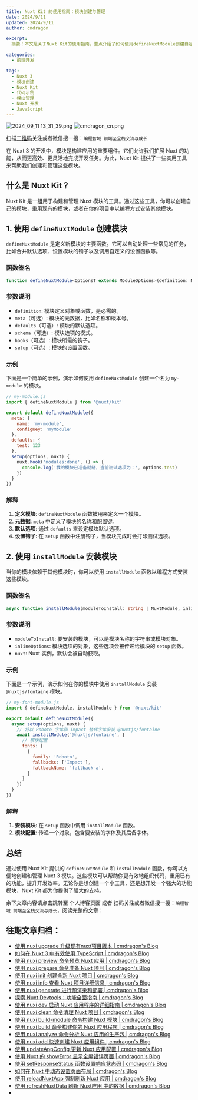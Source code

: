 ```yaml
---
title: Nuxt Kit 的使用指南：模块创建与管理
date: 2024/9/11
updated: 2024/9/11
author: cmdragon

excerpt:
  摘要：本文是关于Nuxt Kit的使用指南，重点介绍了如何使用defineNuxtModule创建自定义模块及installModule函数以编程方式安装模块，以增强Nuxt 3应用的功能性、可维护性和开发效率。通过具体示例和函数说明，展示了这两个工具的应用方法，助力开发者更好地管理和扩展Nuxt项目。

categories:
  - 前端开发

tags:
  - Nuxt 3
  - 模块创建
  - Nuxt Kit
  - 代码示例
  - 模块管理
  - Nuxt 开发
  - JavaScript
---
```


<img src="https://static.amd794.com/blog/images/2024_09_11 13_31_39.png@blog" title="2024_09_11 13_31_39.png" alt="2024_09_11 13_31_39.png"/>

<img src="https://api2.cmdragon.cn/upload/cmder/20250304_012821924.jpg" title="cmdragon_cn.png" alt="cmdragon_cn.png"/>


扫描[二维码](https://api2.cmdragon.cn/upload/cmder/20250304_012821924.jpg)关注或者微信搜一搜：`编程智域 前端至全栈交流与成长`



在 Nuxt 3 的开发中，模块是构建应用的重要组件。它们允许我们扩展 Nuxt 的功能，从而更高效、更灵活地完成开发任务。为此，Nuxt Kit 提供了一些实用工具来帮助我们创建和管理这些模块。

## 什么是 Nuxt Kit？

Nuxt Kit 是一组用于构建和管理 Nuxt 模块的工具。通过这些工具，你可以创建自己的模块，重用现有的模块，或者在你的项目中以编程方式安装其他模块。

## 1. 使用 `defineNuxtModule` 创建模块

`defineNuxtModule` 是定义新模块的主要函数。它可以自动处理一些常见的任务，比如合并默认选项、设置模块的钩子以及调用自定义的设置函数等。

### 函数签名

```typescript
function defineNuxtModule<OptionsT extends ModuleOptions>(definition: ModuleDefinition<OptionsT> | NuxtModule<OptionsT>): NuxtModule<OptionsT>
```

### 参数说明

- `definition`: 模块定义对象或函数，是必需的。
- `meta`（可选）: 模块的元数据，比如名称和版本号。
- `defaults`（可选）: 模块的默认选项。
- `schema`（可选）: 模块选项的模式。
- `hooks`（可选）: 模块所需的钩子。
- `setup`（可选）: 模块的设置函数。

### 示例

下面是一个简单的示例，演示如何使用 `defineNuxtModule` 创建一个名为 `my-module` 的模块。

```javascript
// my-module.js
import { defineNuxtModule } from '@nuxt/kit'

export default defineNuxtModule({
  meta: {
    name: 'my-module',
    configKey: 'myModule'
  },
  defaults: {
    test: 123
  },
  setup(options, nuxt) {
    nuxt.hook('modules:done', () => {
      console.log('我的模块已准备就绪，当前测试选项为：', options.test)
    })    
  }
})
```

### 解释

1. **定义模块**: `defineNuxtModule` 函数被用来定义一个模块。
2. **元数据**: `meta` 中定义了模块的名称和配置键。
3. **默认选项**: 通过 `defaults` 来设定模块默认选项。
4. **设置钩子**: 在 `setup` 函数中注册钩子，当模块完成时会打印测试选项。

## 2. 使用 `installModule` 安装模块

当你的模块依赖于其他模块时，你可以使用 `installModule` 函数以编程方式安装这些模块。

### 函数签名

```typescript
async function installModule(moduleToInstall: string | NuxtModule, inlineOptions?: any, nuxt?: Nuxt)
```

### 参数说明

- `moduleToInstall`: 要安装的模块，可以是模块名称的字符串或模块对象。
- `inlineOptions`: 模块选项的对象，这些选项会被传递给模块的 `setup` 函数。
- `nuxt`: Nuxt 实例，默认会被自动获取。

### 示例

下面是一个示例，演示如何在你的模块中使用 `installModule` 安装 `@nuxtjs/fontaine` 模块。

```javascript
// my-font-module.js
import { defineNuxtModule, installModule } from '@nuxt/kit'

export default defineNuxtModule({
  async setup(options, nuxt) {
    // 将以 Roboto 字体和 Impact 替代字体安装 @nuxtjs/fontaine
    await installModule('@nuxtjs/fontaine', {
      // 模块配置
      fonts: [
        {
          family: 'Roboto',
          fallbacks: ['Impact'],
          fallbackName: 'fallback-a',
        }
      ]
    })
  }
})
```

### 解释

1. **安装模块**: 在 `setup` 函数中调用 `installModule` 函数。
2. **模块配置**: 传递一个对象，包含要安装的字体及其后备字体。

## 总结

通过使用 Nuxt Kit 提供的 `defineNuxtModule` 和 `installModule` 函数，你可以方便地创建和管理 Nuxt 3 模块。这些模块可以帮助你更有效地组织代码，重用已有的功能，提升开发效率。无论你是想创建一个小工具，还是想开发一个强大的功能模块，Nuxt Kit 都为你提供了强大的支持。

余下文章内容请点击跳转至 个人博客页面 或者 扫码关注或者微信搜一搜：`编程智域 前端至全栈交流与成长`，阅读完整的文章：


## 往期文章归档：

- [使用 nuxi upgrade 升级现有nuxt项目版本 | cmdragon's Blog](https://blog.cmdragon.cn/posts/07ce67a781de/)
- [如何在 Nuxt 3 中有效使用 TypeScript | cmdragon's Blog](https://blog.cmdragon.cn/posts/cd079a58ef40/)
- [使用 nuxi preview 命令预览 Nuxt 应用 | cmdragon's Blog](https://blog.cmdragon.cn/posts/7f243ae60d60/)
- [使用 nuxi prepare 命令准备 Nuxt 项目 | cmdragon's Blog](https://blog.cmdragon.cn/posts/1df59c03194c/)
- [使用 nuxi init 创建全新 Nuxt 项目 | cmdragon's Blog](https://blog.cmdragon.cn/posts/25142fd0f7a7/)
- [使用 nuxi info 查看 Nuxt 项目详细信息 | cmdragon's Blog](https://blog.cmdragon.cn/posts/15f6f5b42fd0/)
- [使用 nuxi generate 进行预渲染和部署 | cmdragon's Blog](https://blog.cmdragon.cn/posts/ab02ca20e749/)
- [探索 Nuxt Devtools：功能全面指南 | cmdragon's Blog](https://blog.cmdragon.cn/posts/79fd8b17a254/)
- [使用 nuxi dev 启动 Nuxt 应用程序的详细指南 | cmdragon's Blog](https://blog.cmdragon.cn/posts/ef880861a974/)
- [使用 nuxi clean 命令清理 Nuxt 项目 | cmdragon's Blog](https://blog.cmdragon.cn/posts/e55433e2a415/)
- [使用 nuxi build-module 命令构建 Nuxt 模块 | cmdragon's Blog](https://blog.cmdragon.cn/posts/a9b4b6527399/)
- [使用 nuxi build 命令构建你的 Nuxt 应用程序 | cmdragon's Blog](https://blog.cmdragon.cn/posts/8d1953ced73e/)
- [使用 nuxi analyze 命令分析 Nuxt 应用的生产包 | cmdragon's Blog](https://blog.cmdragon.cn/posts/33e644a829be/)
- [使用 nuxi add 快速创建 Nuxt 应用组件 | cmdragon's Blog](https://blog.cmdragon.cn/posts/52ca85d04329/)
- [使用 updateAppConfig 更新 Nuxt 应用配置 | cmdragon's Blog](https://blog.cmdragon.cn/posts/17068dabc456/)
- [使用 Nuxt 的 showError 显示全屏错误页面 | cmdragon's Blog](https://blog.cmdragon.cn/posts/4f44ac49742b/)
- [使用 setResponseStatus 函数设置响应状态码 | cmdragon's Blog](https://blog.cmdragon.cn/posts/0e3e22c2447a/)
- [如何在 Nuxt 中动态设置页面布局 | cmdragon's Blog](https://blog.cmdragon.cn/posts/6168aad26848/)
- [使用 reloadNuxtApp 强制刷新 Nuxt 应用 | cmdragon's Blog](https://blog.cmdragon.cn/posts/c2c24219f5c0/)
- [使用 refreshNuxtData 刷新 Nuxt应用 中的数据 | cmdragon's Blog](https://blog.cmdragon.cn/posts/7696049934fb/)
-

